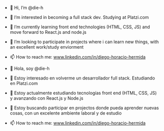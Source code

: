 - 👋 Hi, I’m @die-h
- 👀 I’m interested in becoming a full stack dev. Studying at Platzi.com
- 🌱 I’m currently learning front end technologies (HTML, CSS, JS) and move forward to React.js and node.js
- 💞️ I’m looking to participate in projects where i can learn new things, with an excellent work/study enviorment
- 📫 How to reach me: www.linkedin.com/in/diego-horacio-hermida

- 👋 Hola, soy @die-h
- 👀 Estoy interesado en volverme un desarrollador full stack. Estudiando en Platzi.com
- 🌱 Estoy actualmente estudiando tecnologías front end (HTML, CSS, JS) y avanzando con React.js y Node.js
- 💞️ Estoy buscando participar en projectos donde pueda aprender nuevas cosas, con un excelente ambiente laboral y de estudio
- 📫 How to reach me: www.linkedin.com/in/diego-horacio-hermida

<!---
die-h/die-h is a ✨ special ✨ repository because its `README.md` (this file) appears on your GitHub profile.
You can click the Preview link to take a look at your changes.
--->
